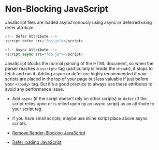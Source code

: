 # Non-Blocking JavaScript

JavaScript files are loaded asynchronously using async or deferred using defer attribute.

```javascript
<!-- Defer Attribute -->
<script defer src="foo.js"></script>

<!-- Async Attribute -->
<script async src="foo.js"></script>
```

JavaScript blocks the normal parsing of the HTML document, so when the parser reaches a `<script>` tag (particularly is inside the `<head>`), it stops to fetch and run it. Adding async or defer are highly recommended if your scripts are placed in the top of your page but less valuable if just before your `</body>` tag. But it's a good practice to always use these attributes to avoid any performance issue.

- Add `async` (if the script doesn't rely on other scripts) or `defer` (if the script relies upon or is relied upon by an async script) as an attribute to your script tag.
- If you have small scripts, maybe use inline script place above async scripts.

- [Remove Render-Blocking JavaScript](https://developers.google.com/speed/docs/insights/v5/get-started)
- [Defer loading JavaScript](https://varvy.com/pagespeed/defer-loading-javascript.html)
